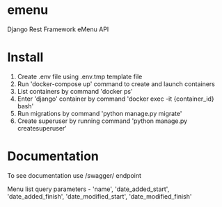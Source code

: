 # emenu
Django Rest Framework eMenu API

# Install
1. Create .env file using .env.tmp template file
2. Run 'docker-compose up' command to create and launch containers
3. List containers by command 'docker ps'
4. Enter 'django' container by command 'docker exec -it {container_id} bash'
5. Run migrations by command 'python manage.py migrate'
6. Create superuser by running command 'python manage.py createsuperuser'

# Documentation
To see documentation use /swagger/ endpoint

Menu list query parameters - 'name', 'date_added_start', 'date_added_finish', 'date_modified_start', 'date_modified_finish'